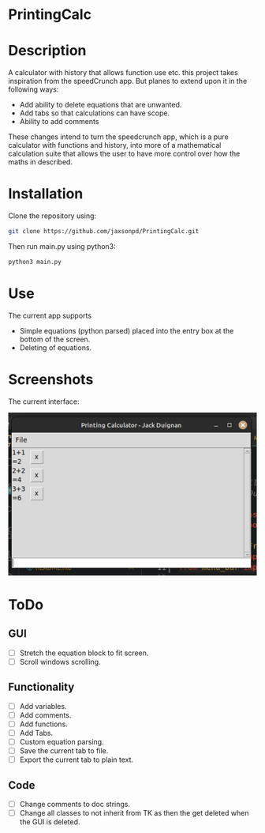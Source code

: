 # PrintingCalc
# Description
A calculator with history that allows function use etc. this project takes inspiration from the speedCrunch app. But planes to extend upon it in the following ways:

- Add ability to delete equations that are unwanted.
- Add tabs so that calculations can have scope.
- Ability to add comments

These changes intend to turn the speedcrunch app, which is a pure calculator with functions and history, into more of a mathematical calculation suite that allows the user to have more control over how the maths in described.

# Installation
Clone the repository using:

```bash
git clone https://github.com/jaxsonpd/PrintingCalc.git
```
Then run main.py using python3:
```bash
python3 main.py
```

# Use
The current app supports
- Simple equations (python parsed) placed into the entry box at the bottom of the screen.
- Deleting of equations.

# Screenshots
The current interface:

![Current-Main-Interface](./screenshots/main-interface.png)

# ToDo
## GUI
- [ ] Stretch the equation block to fit screen.
- [ ] Scroll windows scrolling.

## Functionality
- [ ] Add variables.
- [ ] Add comments.
- [ ] Add functions.
- [ ] Add Tabs.
- [ ] Custom equation parsing.
- [ ] Save the current tab to file.
- [ ] Export the current tab to plain text.

## Code
- [ ] Change comments to doc strings.
- [ ] Change all classes to not inherit from TK as then the get deleted when the GUI is deleted.
